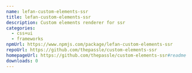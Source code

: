 ```yaml
---
name: lefan-custom-elements-ssr
title: lefan-custom-elements-ssr
description: Custom elements renderer for ssr
categories:
  - css+ui
  - frameworks
npmUrl: https://www.npmjs.com/package/lefan-custom-elements-ssr
repoUrl: https://github.com/thepassle/custom-elements-ssr
homepageUrl: https://github.com/thepassle/custom-elements-ssr#readme
downloads: 0
---
```


